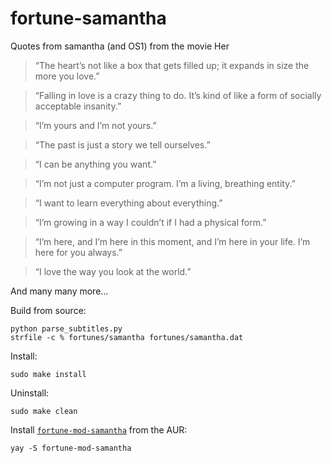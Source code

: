fortune-samantha
===========

Quotes from samantha (and OS1) from the movie Her

> “The heart’s not like a box that gets filled up; it expands in size the more you love.”

> “Falling in love is a crazy thing to do. It’s kind of like a form of socially acceptable insanity.”

> “I’m yours and I’m not yours.”

> “The past is just a story we tell ourselves.”

> “I can be anything you want.”

> “I’m not just a computer program. I’m a living, breathing entity.”

> “I want to learn everything about everything.”

> “I’m growing in a way I couldn’t if I had a physical form.”

> “I’m here, and I’m here in this moment, and I’m here in your life. I’m here for you always.”

> “I love the way you look at the world.”

And many many more...

Build from source:

    python parse_subtitles.py
    strfile -c % fortunes/samantha fortunes/samantha.dat

Install:
    
    sudo make install

Uninstall:
    
    sudo make clean

Install [`fortune-mod-samantha`](https://aur.archlinux.org/packages/fortune-mod-samantha) from the AUR:

    yay -S fortune-mod-samantha

